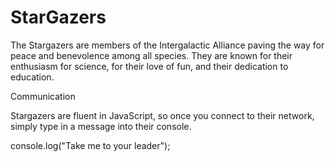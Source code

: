 <h1>StarGazers</h1>

The Stargazers are members of the Intergalactic Alliance paving the way for peace and benevolence among all species. They are known for their enthusiasm for science, for their love of fun, and their dedication to education.

Communication

Stargazers are fluent in JavaScript, so once you connect to their network, simply type in a message into their console.

console.log("Take me to your leader");
